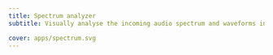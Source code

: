 ```yaml
---
title: Spectrum analyzer
subtitle: Visually analyse the incoming audio spectrum and waveforms in realtime

cover: apps/spectrum.svg
---
```


<script setup>
import pitchSpectrum from './spectrum.vue'
</script>

<client-only>
  <pitch-spectrum />
</client-only>

